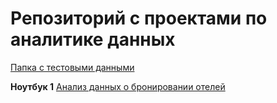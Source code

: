 # **Репозиторий с проектами по аналитике данных**

[Папка с тестовыми данными](https://github.com/erohin94/Data-analysis/tree/main/DATA)

**Ноутбук 1** [Анализ данных о бронировании отелей](https://github.com/erohin94/Data-analysis/blob/main/Proekt1.ipynb)
